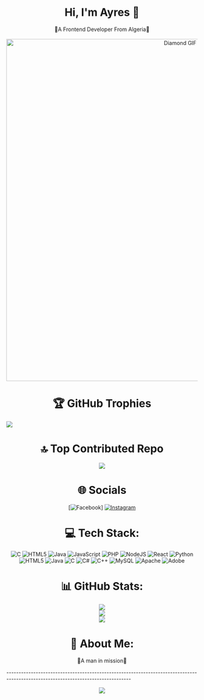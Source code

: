 <h1 align="center">Hi, I'm Ayres 👋</h1>
<div align="center">
  💎A Frontend  Developer From Algeria💎
</div>
<br>
                                         

<div align="center">
  <img src="https://i.pinimg.com/originals/5b/f4/00/5bf400ba325e910a51c8431c68e80df7.gif" alt="Diamond GIF" width="900px">
</div>

<h1 align="center">🏆 GitHub Trophies</h1>

![](https://github-profile-trophy.vercel.app/?username=Ayres-Adel&theme=gitdimmed&no-frame=false&no-bg=true&margin-w=4)

<h1 align="center">🔝 Top Contributed Repo</h1>
<div align="center">
  
![](https://github-contributor-stats.vercel.app/api?username=Ayres-Adel&limit=5&theme=nord&combine_all_yearly_contributions=true)
</div>


<h1 align="center">🌐 Socials</h1>
<div align="center">
  
[![Facebook](https://img.shields.io/badge/Facebook-%231877F2.svg?logo=Facebook&logoColor=white)] [![Instagram](https://img.shields.io/badge/Instagram-%23E4405F.svg?logo=Instagram&logoColor=white)](https://instagram.com/x_ayres_x) 
</div>



<h1 align="center">💻 Tech Stack:</h1>
<div align="center">
  
![C](https://img.shields.io/badge/c-%2300599C.svg?style=for-the-badge&logo=c&logoColor=white) ![HTML5](https://img.shields.io/badge/html5-%23E34F26.svg?style=for-the-badge&logo=html5&logoColor=white) ![Java](https://img.shields.io/badge/java-%23ED8B00.svg?style=for-the-badge&logo=openjdk&logoColor=white) ![JavaScript](https://img.shields.io/badge/javascript-%23323330.svg?style=for-the-badge&logo=javascript&logoColor=%23F7DF1E) ![PHP](https://img.shields.io/badge/php-%23777BB4.svg?style=for-the-badge&logo=php&logoColor=white) ![NodeJS](https://img.shields.io/badge/node.js-6DA55F?style=for-the-badge&logo=node.js&logoColor=white) ![React](https://img.shields.io/badge/react-%2320232a.svg?style=for-the-badge&logo=react&logoColor=%2361DAFB) ![Python](https://img.shields.io/badge/python-3670A0?style=for-the-badge&logo=python&logoColor=ffdd54) ![HTML5](https://img.shields.io/badge/html5-%23E34F26.svg?style=for-the-badge&logo=html5&logoColor=white) ![Java](https://img.shields.io/badge/java-%23ED8B00.svg?style=for-the-badge&logo=openjdk&logoColor=white) ![C](https://img.shields.io/badge/c-%2300599C.svg?style=for-the-badge&logo=c&logoColor=white) ![C#](https://img.shields.io/badge/c%23-%23239120.svg?style=for-the-badge&logo=csharp&logoColor=white) ![C++](https://img.shields.io/badge/c++-%2300599C.svg?style=for-the-badge&logo=c%2B%2B&logoColor=white) ![MySQL](https://img.shields.io/badge/mysql-%2300000f.svg?style=for-the-badge&logo=mysql&logoColor=white) ![Apache](https://img.shields.io/badge/apache-%23D42029.svg?style=for-the-badge&logo=apache&logoColor=white) ![Adobe](https://img.shields.io/badge/adobe-%23FF0000.svg?style=for-the-badge&logo=adobe&logoColor=white)
</div>
<h1 align="center">📊 GitHub Stats:</h1>
<div align="center">
  
![](https://github-readme-stats.vercel.app/api?username=Ayres-Adel&theme=react&hide_border=false&include_all_commits=false&count_private=false)<br/>
![](https://github-readme-streak-stats.herokuapp.com/?user=Ayres-Adel&theme=react&hide_border=false)<br/>
![](https://github-readme-stats.vercel.app/api/top-langs/?username=Ayres-Adel&theme=react&hide_border=false&include_all_commits=false&count_private=false&layout=compact)
</div>



<h1 align="center">💫 About Me:</h1>

<p align="center">💎A man in mission💎</p>
---------------------------------------------------------------------------------------------------------------------------------
<div align="center">
  
[![](https://visitcount.itsvg.in/api?id=Ayres-Adel&icon=1&color=1)](https://visitcount.itsvg.in)
</div>

<!-- Proudly created with GPRM ( https://gprm.itsvg.in ) -->

